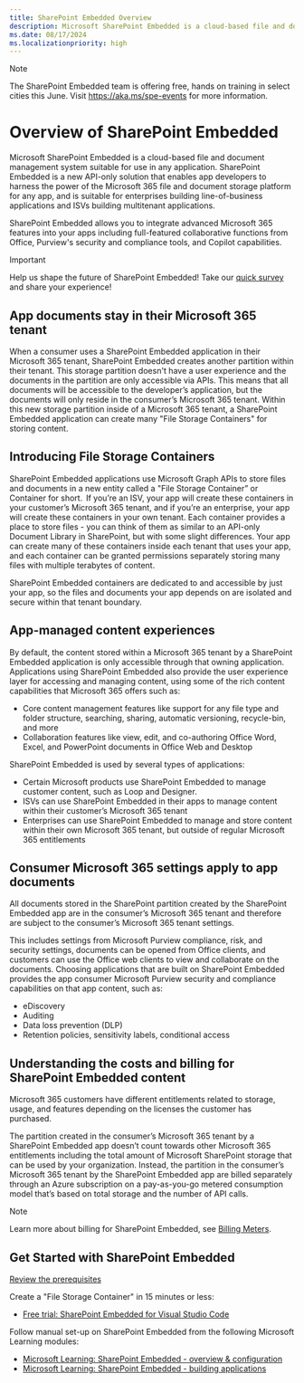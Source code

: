 ```yaml
---
title: SharePoint Embedded Overview
description: Microsoft SharePoint Embedded is a cloud-based file and document management system suitable for use in any application. SharePoint Embedded is a new API-only solution that enables app developers to harness the power of the Microsoft 365 file and document storage platform for any app, and is suitable for enterprises building line-of-business applications and ISVs building multitenant applications.
ms.date: 08/17/2024
ms.localizationpriority: high
---
```


> [!NOTE]
>
> The SharePoint Embedded team is offering free, hands on training in select cities this June.  Visit https://aka.ms/spe-events for more information.

# Overview of SharePoint Embedded

Microsoft SharePoint Embedded is a cloud-based file and document management system suitable for use in any application. SharePoint Embedded is a new API-only solution that enables app developers to harness the power of the Microsoft 365 file and document storage platform for any app, and is suitable for enterprises building line-of-business applications and ISVs building multitenant applications.

SharePoint Embedded allows you to integrate advanced Microsoft 365 features into your apps including full-featured collaborative functions from Office, Purview's security and compliance tools, and Copilot capabilities.

> [!IMPORTANT]
> Help us shape the future of SharePoint Embedded!
> Take our [quick survey](https://forms.microsoft.com/r/1YpGd2pAUS) and share your experience!

## App documents stay in their Microsoft 365 tenant

When a consumer uses a SharePoint Embedded application in their Microsoft 365 tenant, SharePoint Embedded creates another partition within their tenant. This storage partition doesn't have a user experience and the documents in the partition are only accessible via APIs. This means that all documents will be accessible to the developer’s application, but the documents will only reside in the consumer’s Microsoft 365 tenant. Within this new storage partition inside of a Microsoft 365 tenant, a SharePoint Embedded application can create many "File Storage Containers" for storing content.

## Introducing File Storage Containers

SharePoint Embedded applications use Microsoft Graph APIs to store files and documents in a new entity called a "File Storage Container” or Container for short.  If you’re an ISV, your app will create these containers in your customer’s Microsoft 365 tenant, and if you’re an enterprise, your app will create these containers in your own tenant. Each container provides a place to store files - you can think of them as similar to an API-only Document Library in SharePoint, but with some slight differences. Your app can create many of these containers inside each tenant that uses your app, and each container can be granted permissions separately storing many files with multiple terabytes of content.

SharePoint Embedded containers are dedicated to and accessible by just your app, so the files and documents your app depends on are isolated and secure within that tenant boundary.

## App-managed content experiences

By default, the content stored within a Microsoft 365 tenant by a SharePoint Embedded application is only accessible through that owning application. Applications using SharePoint Embedded also provide the user experience layer for accessing and managing content, using some of the rich content capabilities that Microsoft 365 offers such as:

- Core content management features like support for any file type and folder structure, searching, sharing, automatic versioning, recycle-bin, and more
- Collaboration features like view, edit, and co-authoring Office Word, Excel, and PowerPoint documents in Office Web and Desktop

SharePoint Embedded is used by several types of applications:

- Certain Microsoft products use SharePoint Embedded to manage customer content, such as Loop and Designer.
- ISVs can use SharePoint Embedded in their apps to manage content within their customer’s Microsoft 365 tenant
- Enterprises can use SharePoint Embedded to manage and store content within their own Microsoft 365 tenant, but outside of regular Microsoft 365 entitlements

## Consumer Microsoft 365 settings apply to app documents

All documents stored in the SharePoint partition created by the SharePoint Embedded app are in the consumer’s Microsoft 365 tenant and therefore are subject to the consumer’s Microsoft 365 tenant settings.

This includes settings from Microsoft Purview compliance, risk, and security settings, documents can be opened from Office clients, and customers can use the Office web clients to view and collaborate on the documents. Choosing applications that are built on SharePoint Embedded provides the app consumer Microsoft Purview security and compliance capabilities on that app content, such as:

- eDiscovery
- Auditing
- Data loss prevention (DLP)
- Retention policies, sensitivity labels, conditional access

## Understanding the costs and billing for SharePoint Embedded content

Microsoft 365 customers have different entitlements related to storage, usage, and features depending on the licenses the customer has purchased.

The partition created in the consumer’s Microsoft 365 tenant by a SharePoint Embedded app doesn’t count towards other Microsoft 365 entitlements including the total amount of Microsoft SharePoint storage that can be used by your organization. Instead, the partition in the consumer’s Microsoft 365 tenant by the SharePoint Embedded app are billed separately through an Azure subscription on a pay-as-you-go metered consumption model that’s based on total storage and the number of API calls.

> [!NOTE]
> Learn more about billing for SharePoint Embedded, see [Billing Meters](./administration/billing/meters.md).

## Get Started with SharePoint Embedded

[Review the prerequisites](./administration/billing/billing.md)

Create a "File Storage Container" in 15 minutes or less:

- [Free trial: SharePoint Embedded for Visual Studio Code](./getting-started/spembedded-for-vscode.md)

Follow manual set-up on SharePoint Embedded from the following Microsoft Learning modules:

- [Microsoft Learning: SharePoint Embedded - overview & configuration](/training/modules/sharepoint-embedded-setup)
- [Microsoft Learning: SharePoint Embedded - building applications](/training/modules/sharepoint-embedded-create-app)

